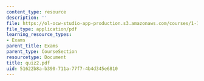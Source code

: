 ```yaml
---
content_type: resource
description: ''
file: https://ol-ocw-studio-app-production.s3.amazonaws.com/courses/1-124j-foundations-of-software-engineering-fall-2000/51622b8ab390711a77f74b4d345e6810_quiz2.pdf
file_type: application/pdf
learning_resource_types:
- Exams
parent_title: Exams
parent_type: CourseSection
resourcetype: Document
title: quiz2.pdf
uid: 51622b8a-b390-711a-77f7-4b4d345e6810
---
```

